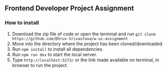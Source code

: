 ## Frontend Developer Project Assignment

### How to install

1. Download the zip file of code or open the terminal and run `git clone https://github.com/Dhruv-Srivastava/w-ui-assignment`
2. Move into the directory where the project has been cloned/downloaded.
3. Run `npm install` to install all dependencies.
4. Run `npm run dev` to start the local server.
5. Type `http://localhost:5173/` or the link made available on terminal, in browser to run the project.